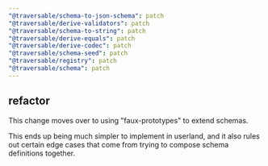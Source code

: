 ```yaml
---
"@traversable/schema-to-json-schema": patch
"@traversable/derive-validators": patch
"@traversable/schema-to-string": patch
"@traversable/derive-equals": patch
"@traversable/derive-codec": patch
"@traversable/schema-seed": patch
"@traversable/registry": patch
"@traversable/schema": patch
---
```


## refactor

This change moves over to using "faux-prototypes" to extend schemas.

This ends up being much simpler to implement in userland, and it also rules 
out certain edge cases that come from trying to compose schema definitions together.

